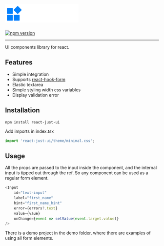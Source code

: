 <h1>
<img alt="React Just UI" src=".storybook/public/images/brand-source.svg" width="240" height="60">
</h1>


[![npm version](https://badge.fury.io/js/react-just-ui.svg)](https://badge.fury.io/js/react-just-ui)

---

UI components library for react.

## Features

- Simple integration
- Supports [react-hook-form](https://react-hook-form.com/)
- Elastic textarea
- Simple styling width css variables
- Display validation error

## Installation

```shell
npm install react-just-ui
```

Add imports in index.tsx

```typescript jsx
import 'react-just-ui/theme/minimal.css';
```

## Usage

All the props are passed to the input inside the component, and the internal input is tipped out through the ref. So any component can be used as a regular form element.

```typescript jsx
<Input
    id="text-input"
    label="first_name"
    hint="first_name_hint"
    error={errors?.text}
    value={vaue}
    onChange={event => setValue(event.target.value)}
/>
```

There is a demo project in the demo [folder](./demo), where there are examples of using all form elements.